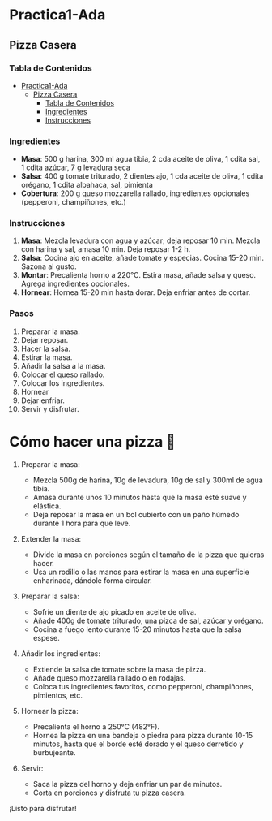 # Practica1-Ada

## Pizza Casera

### Tabla de Contenidos
- [Practica1-Ada](#practica1-ada)
  - [Pizza Casera](#pizza-casera)
    - [Tabla de Contenidos](#tabla-de-contenidos)
    - [Ingredientes](#ingredientes)
    - [Instrucciones](#instrucciones)

### Ingredientes

- **Masa**: 500 g harina, 300 ml agua tibia, 2 cda aceite de oliva, 1 cdita sal, 1 cdita azúcar, 7 g levadura seca
- **Salsa**: 400 g tomate triturado, 2 dientes ajo, 1 cda aceite de oliva, 1 cdita orégano, 1 cdita albahaca, sal, pimienta
- **Cobertura**: 200 g queso mozzarella rallado, ingredientes opcionales (pepperoni, champiñones, etc.)

### Instrucciones

1. **Masa**: Mezcla levadura con agua y azúcar; deja reposar 10 min. Mezcla con harina y sal, amasa 10 min. Deja reposar 1-2 h.
2. **Salsa**: Cocina ajo en aceite, añade tomate y especias. Cocina 15-20 min. Sazona al gusto.
3. **Montar**: Precalienta horno a 220°C. Estira masa, añade salsa y queso. Agrega ingredientes opcionales.
4. **Hornear**: Hornea 15-20 min hasta dorar. Deja enfriar antes de cortar.

### Pasos

1. Preparar la masa.
2. Dejar reposar.
3. Hacer la salsa.
4. Estirar la masa.
5. Añadir la salsa a la masa.
6. Colocar el queso rallado.
7. Colocar los ingredientes.
8. Hornear
9. Dejar enfriar.
10. Servir y disfrutar.


# Cómo hacer una pizza 🍕

1. Preparar la masa:
   - Mezcla 500g de harina, 10g de levadura, 10g de sal y 300ml de agua tibia.
   - Amasa durante unos 10 minutos hasta que la masa esté suave y elástica.
   - Deja reposar la masa en un bol cubierto con un paño húmedo durante 1 hora para que leve.

2. Extender la masa:
   - Divide la masa en porciones según el tamaño de la pizza que quieras hacer.
   - Usa un rodillo o las manos para estirar la masa en una superficie enharinada, dándole forma circular.

3. Preparar la salsa:
   - Sofríe un diente de ajo picado en aceite de oliva.
   - Añade 400g de tomate triturado, una pizca de sal, azúcar y orégano.
   - Cocina a fuego lento durante 15-20 minutos hasta que la salsa espese.

4. Añadir los ingredientes:
   - Extiende la salsa de tomate sobre la masa de pizza.
   - Añade queso mozzarella rallado o en rodajas.
   - Coloca tus ingredientes favoritos, como pepperoni, champiñones, pimientos, etc.

5. Hornear la pizza:
   - Precalienta el horno a 250°C (482°F).
   - Hornea la pizza en una bandeja o piedra para pizza durante 10-15 minutos, hasta que el borde esté dorado y el queso derretido y burbujeante.

6. Servir:
   - Saca la pizza del horno y deja enfriar un par de minutos.
   - Corta en porciones y disfruta tu pizza casera.

¡Listo para disfrutar! 

